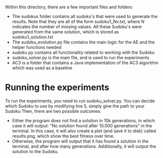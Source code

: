 Within this directory, there are a few important files and folders:

- The sudokus folder contains all sudoku's that were used to generate the results. Note that they are all of the form sudoku1_Nv.txt, where
N indicates the number of missing values. All these Sudoku's were generated from the same solution, which is stored as sudoku1_solution.txt
- The sudoku_evolution.py file contains the main logic for the AE and the helper functions needed
- sudoku.py contains all functionality related to working with the Sudoku
- sudoku_solver.py is the main file, and is used to run the experiments
- AC3 is a folder that contains a Java implementation of the AC3 algorithm which was used as a baseline

# Running the experiments
To run the experiments, you need to run sudoku_solver.py. You can decide which Sudoku to use by modifying line 5, simply give the path to your Sudoku
Then, there are two possible outcomes:

- Either the program does not find a solution in 10k generations, in which case it will output: "No solution found after 10.000 generations" in the terminal.
In this case, it will also create a plot (and save it to disk) called results.png, which show the best fitness over time.
- Otherwise, the program will output that it has found a solution in the terminal, and after how many generations. Additionally, it will output the solution to the Sudoku.


